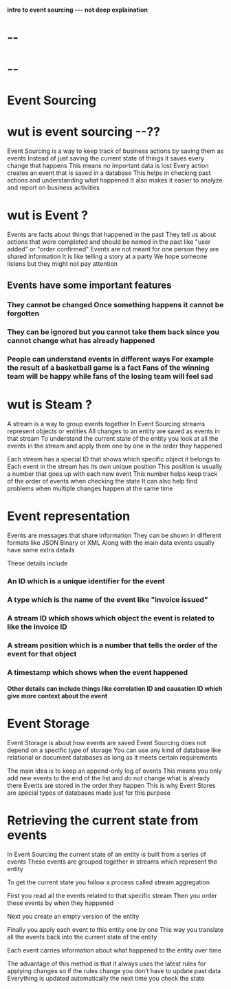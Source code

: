 #### intro to event sourcing --- not deep explaination
# --
# --
# Event Sourcing
# wut is event sourcing --??
Event Sourcing is a way to keep track of business actions by saving them as events Instead of just saving the current state of things it saves every change that happens This means no important data is lost Every action creates an event that is saved in a database This helps in checking past actions and understanding what happened It also makes it easier to analyze and report on business activities

# wut is Event ?
Events are facts about things that happened in the past They tell us about actions that were completed and should be named in the past like "user added" or "order confirmed" Events are not meant for one person they are shared information It is like telling a story at a party We hope someone listens but they might not pay attention

## Events have some important features

### They cannot be changed Once something happens it cannot be forgotten

### They can be ignored but you cannot take them back since you cannot change what has already happened

### People can understand events in different ways For example the result of a basketball game is a fact Fans of the winning team will be happy while fans of the losing team will feel sad


# wut is Steam ?
A stream is a way to group events together In Event Sourcing streams represent objects or entities All changes to an entity are saved as events in that stream To understand the current state of the entity you look at all the events in the stream and apply them one by one in the order they happened

Each stream has a special ID that shows which specific object it belongs to Each event in the stream has its own unique position This position is usually a number that goes up with each new event This number helps keep track of the order of events when checking the state It can also help find problems when multiple changes happen at the same time


# Event representation
Events are messages that share information They can be shown in different formats like JSON Binary or XML Along with the main data events usually have some extra details

These details include

### An ID which is a unique identifier for the event

### A type which is the name of the event like "invoice issued"

### A stream ID which shows which object the event is related to like the invoice ID

### A stream position which is a number that tells the order of the event for that object

### A timestamp which shows when the event happened

#### Other details can include things like correlation ID and causation ID which give more context about the event



# Event Storage
Event Storage is about how events are saved Event Sourcing does not depend on a specific type of storage You can use any kind of database like relational or document databases as long as it meets certain requirements

The main idea is to keep an append-only log of events This means you only add new events to the end of the list and do not change what is already there Events are stored in the order they happen This is why Event Stores are special types of databases made just for this purpose



# Retrieving the current state from events
In Event Sourcing the current state of an entity is built from a series of events These events are grouped together in streams which represent the entity 

To get the current state you follow a process called stream aggregation 

First you read all the events related to that specific stream Then you order these events by when they happened 

Next you create an empty version of the entity 

Finally you apply each event to this entity one by one This way you translate all the events back into the current state of the entity 

Each event carries information about what happened to the entity over time 

The advantage of this method is that it always uses the latest rules for applying changes so if the rules change you don’t have to update past data Everything is updated automatically the next time you check the state